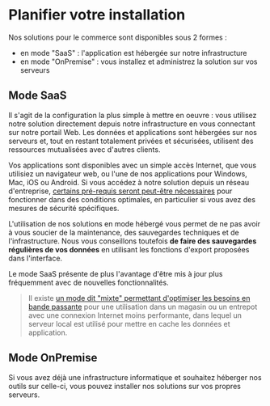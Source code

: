 # Planifier votre installation

Nos solutions pour le commerce sont disponibles sous 2 formes : 

*   en mode "SaaS" : l'application est hébergée sur notre infrastructure
*   en mode "OnPremise" : vous installez et administrez la solution sur vos serveurs

## Mode SaaS

Il s'agit de la configuration la plus simple à mettre en oeuvre : vous utilisez notre solution directement depuis notre infrastructure en vous connectant sur notre portail Web. Les données et applications sont hébergées sur nos serveurs et, tout en restant totalement privées et sécurisées, utilisent des ressources mutualisées avec d'autres clients. 

Vos applications sont disponibles avec un simple accès Internet, que vous utilisiez un navigateur web, ou l'une de nos applications pour Windows, Mac, iOS ou Android. Si vous accédez à notre solution depuis un réseau d'entreprise, [certains pré-requis seront peut-être nécessaires](saas/saas-prerequis.md) pour fonctionner dans des conditions optimales, en particulier si vous avez des mesures de sécurité spécifiques.

L'utilisation de nos solutions en mode hébergé vous permet de ne pas avoir à vous soucier de la maintenance, des sauvegardes techniques et de l'infrastructure. Nous vous conseillons toutefois **de faire des sauvegardes régulières de vos données** en utilisant les fonctions d'export proposées dans l'interface.

Le mode SaaS présente de plus l'avantage d'être mis à jour plus fréquemment avec de nouvelles fonctionnalités.

> Il existe [un mode dit "mixte" permettant d'optimiser les besoins en bande passante](storeserver/index.md) pour une utilisation dans un magasin ou un entrepot avec une connexion Internet moins performante, dans lequel un serveur local est utilisé pour mettre en cache les données et application.

## Mode OnPremise

Si vous avez déjà une infrastructure informatique et souhaitez héberger nos outils sur celle-ci, vous pouvez installer nos solutions sur vos propres serveurs.